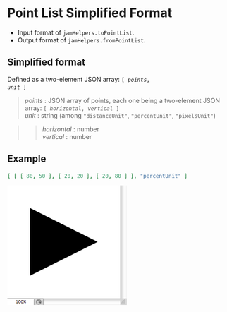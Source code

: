 # Point List Simplified Format

- Input format of `jamHelpers.toPointList`.
- Output format of `jamHelpers.fromPointList`.

## Simplified format

Defined as a two-element JSON array: <code>[ <em>points</em>, <em>unit</em> ]</code>

> *points* : JSON array of points, each one being a two-element JSON array: <code>[ <em>horizontal</em>, <em>vertical</em> ]</code>
> <br>
> *unit* : string (among `"distanceUnit"`, `"percentUnit"`, `"pixelsUnit"`)

> > *horizontal* : number
> > <br>
> > *vertical* : number

## Example

```json
[ [ [ 80, 50 ], [ 20, 20 ], [ 20, 80 ] ], "percentUnit" ]
```

![Point List Filled Selection](images/Point-List-Filled-Selection.png)
